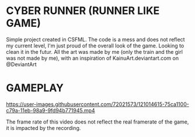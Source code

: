 #
# CYBER RUNNER (RUNNER LIKE GAME)
Simple project created in CSFML.
The code is a mess and does not reflect my current level, I'm just proud of the overall look of the game. Looking to clean it in the futur.
All the art was made by me (only the train and the girl was not made by me), with an inspiration of KainuArt.deviantart.com on @DeviantArt

#
# GAMEPLAY
https://user-images.githubusercontent.com/72021573/121014615-75ca1100-c79a-11eb-98a9-9fd94b771945.mp4

The frame rate of this video does not reflect the real framerate of the game, it is impacted by the recording.
